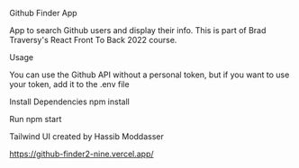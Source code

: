 Github Finder App

App to search Github users and display their info. This is part of Brad Traversy's React Front To Back 2022 course.

Usage

You can use the Github API without a personal token, but if you want to use your token, add it to the .env file

Install Dependencies
npm install

Run
npm start

Tailwind UI created by Hassib Moddasser

https://github-finder2-nine.vercel.app/
